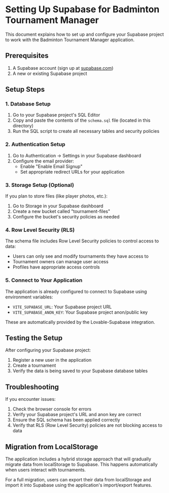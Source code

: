 
# Setting Up Supabase for Badminton Tournament Manager

This document explains how to set up and configure your Supabase project to work with the Badminton Tournament Manager application.

## Prerequisites

1. A Supabase account (sign up at [supabase.com](https://supabase.com))
2. A new or existing Supabase project

## Setup Steps

### 1. Database Setup

1. Go to your Supabase project's SQL Editor
2. Copy and paste the contents of the `schema.sql` file (located in this directory)
3. Run the SQL script to create all necessary tables and security policies

### 2. Authentication Setup

1. Go to Authentication → Settings in your Supabase dashboard
2. Configure the email provider:
   - Enable "Enable Email Signup"
   - Set appropriate redirect URLs for your application

### 3. Storage Setup (Optional)

If you plan to store files (like player photos, etc.):

1. Go to Storage in your Supabase dashboard
2. Create a new bucket called "tournament-files"
3. Configure the bucket's security policies as needed

### 4. Row Level Security (RLS)

The schema file includes Row Level Security policies to control access to data:

- Users can only see and modify tournaments they have access to
- Tournament owners can manage user access
- Profiles have appropriate access controls

### 5. Connect to Your Application

The application is already configured to connect to Supabase using environment variables:

- `VITE_SUPABASE_URL`: Your Supabase project URL
- `VITE_SUPABASE_ANON_KEY`: Your Supabase project anon/public key

These are automatically provided by the Lovable-Supabase integration.

## Testing the Setup

After configuring your Supabase project:

1. Register a new user in the application
2. Create a tournament
3. Verify the data is being saved to your Supabase database tables

## Troubleshooting

If you encounter issues:

1. Check the browser console for errors
2. Verify your Supabase project's URL and anon key are correct
3. Ensure the SQL schema has been applied correctly
4. Verify that RLS (Row Level Security) policies are not blocking access to data

## Migration from LocalStorage

The application includes a hybrid storage approach that will gradually migrate data from localStorage to Supabase. This happens automatically when users interact with tournaments.

For a full migration, users can export their data from localStorage and import it into Supabase using the application's import/export features.

